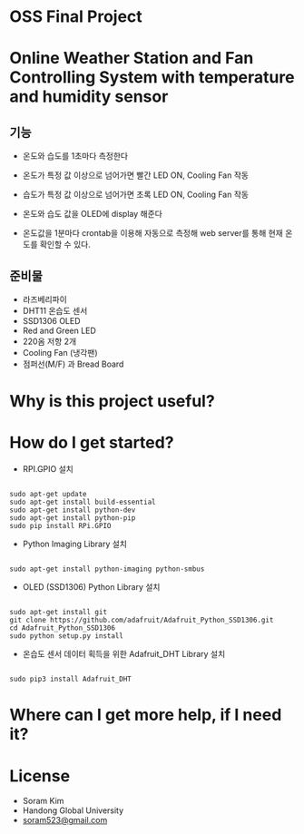 # OSS Final Project 
# Online Weather Station and Fan Controlling System with temperature and humidity sensor 
## 기능
* 온도와 습도를 1초마다 측정한다 
* 온도가 특정 값 이상으로 넘어가면 빨간 LED ON, Cooling Fan 작동
* 습도가 특정 값 이상으로 넘어가면 초록 LED ON, Cooling Fan 작동
* 온도와 습도 값을 OLED에 display 해준다

* 온도값을 1분마다 crontab을 이용해 자동으로 측정해 web server를 통해 현재 온도를 확인할 수 있다. 

## 준비물
* 라즈베리파이
* DHT11 온습도 센서
* SSD1306 OLED
* Red and Green LED
* 220옴 저항 2개
* Cooling Fan (냉각팬)
* 점퍼선(M/F) 과 Bread Board

# Why is this project useful?


# How do I get started?
*   RPI.GPIO 설치 
<code>
sudo apt-get update
sudo apt-get install build-essential
sudo apt-get install python-dev
sudo apt-get install python-pip
sudo pip install RPi.GPIO
</code>

* Python Imaging Library 설치
<code>
sudo apt-get install python-imaging python-smbus
</code>

* OLED (SSD1306) Python Library 설치
<code>
sudo apt-get install git
git clone https://github.com/adafruit/Adafruit_Python_SSD1306.git
cd Adafruit_Python_SSD1306
sudo python setup.py install
</code>

* 온습도 센서 데이터 획득을 위한 Adafruit_DHT Library 설치
<code>
sudo pip3 install Adafruit_DHT
</code>

# Where can I get more help, if I need it?

# License 
* Soram Kim
* Handong Global University
* soram523@gmail.com
